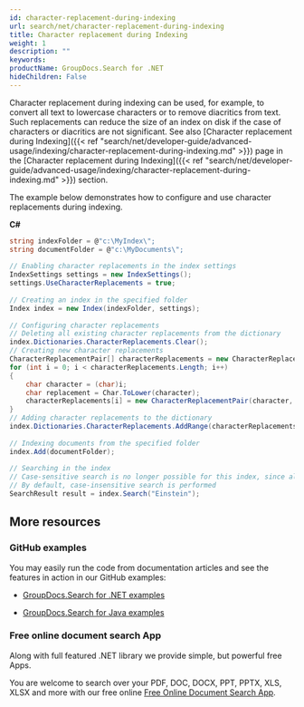 ```yaml
---
id: character-replacement-during-indexing
url: search/net/character-replacement-during-indexing
title: Character replacement during Indexing
weight: 1
description: ""
keywords: 
productName: GroupDocs.Search for .NET
hideChildren: False
---
```

Character replacement during indexing can be used, for example, to convert all text to lowercase characters or to remove diacritics from text. Such replacements can reduce the size of an index on disk if the case of characters or diacritics are not significant. See also [Character replacement during Indexing]({{< ref "search/net/developer-guide/advanced-usage/indexing/character-replacement-during-indexing.md" >}}) page in the [Character replacement during Indexing]({{< ref "search/net/developer-guide/advanced-usage/indexing/character-replacement-during-indexing.md" >}}) section.

The example below demonstrates how to configure and use character replacements during indexing.

**C#**

```csharp
string indexFolder = @"c:\MyIndex\";
string documentFolder = @"c:\MyDocuments\";
 
// Enabling character replacements in the index settings
IndexSettings settings = new IndexSettings();
settings.UseCharacterReplacements = true;
 
// Creating an index in the specified folder
Index index = new Index(indexFolder, settings);
 
// Configuring character replacements
// Deleting all existing character replacements from the dictionary
index.Dictionaries.CharacterReplacements.Clear();
// Creating new character replacements
CharacterReplacementPair[] characterReplacements = new CharacterReplacementPair[Char.MaxValue + 1];
for (int i = 0; i < characterReplacements.Length; i++)
{
    char character = (char)i;
    char replacement = Char.ToLower(character);
    characterReplacements[i] = new CharacterReplacementPair(character, replacement);
}
// Adding character replacements to the dictionary
index.Dictionaries.CharacterReplacements.AddRange(characterReplacements);
 
// Indexing documents from the specified folder
index.Add(documentFolder);
 
// Searching in the index
// Case-sensitive search is no longer possible for this index, since all characters are lowercase
// By default, case-insensitive search is performed
SearchResult result = index.Search("Einstein");
```

## More resources

### GitHub examples

You may easily run the code from documentation articles and see the features in action in our GitHub examples:

*   [GroupDocs.Search for .NET examples](https://github.com/groupdocs-search/GroupDocs.Search-for-.NET)
    
*   [GroupDocs.Search for Java examples](https://github.com/groupdocs-search/GroupDocs.Search-for-Java)
    

### Free online document search App

Along with full featured .NET library we provide simple, but powerful free Apps.

You are welcome to search over your PDF, DOC, DOCX, PPT, PPTX, XLS, XLSX and more with our free online [Free Online Document Search App](https://products.groupdocs.app/search).
